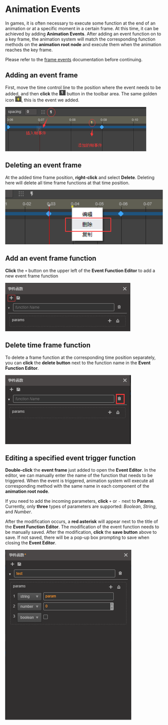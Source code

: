 # Animation Events

In games, it is often necessary to execute some function at the end of an animation or at a specific moment in a certain frame. At this time, it can be achieved by adding __Animation Events__. After adding an event function on to a key frame, the animation system will match the corresponding function methods on the __animation root node__ and execute them when the animation reaches the key frame. 

Please refer to the [frame events](./../../engine/animation/animation-component.md#frameevents) documentation before continuing.

## Adding an event frame

First, move the time control line to the position where the event needs to be added, and then __click__ the ![Add-event](animation-event/add-event-btn.png) button in the toolbar area. The same golden icon ![Event](animation-event/event.png), this is the event we added.

![add-event](animation-event/add-event.png)

## Deleting an event frame

At the added time frame position, __right-click__ and select __Delete__. Deleting here will delete all time frame functions at that time position.

![del-event](animation-event/del-event.png)

## Add an event frame function

__Click__ the `+` button on the upper left of the __Event Function Editor__ to add a new event frame function

![add-function](animation-event/add-function.png)

## Delete time frame function

To delete a frame function at the corresponding time position separately, you can __click__ the __delete button__ next to the function name in the __Event Function Editor__.

![del-func](animation-event/del-func.png)

## Editing a specified event trigger function

__Double-click__ the __event frame__ just added to open the __Event Editor__. In the editor, we can manually enter the name of the function that needs to be triggered. When the event is triggered, animation system will execute all corresponding method with the same name in each component of the __animation root node__.

If you need to add the incoming parameters, __click__ `+` or `-` next to __Params__. Currently, only __three__ types of parameters are supported: *Boolean*, *String*, and *Number*.

After the modification occurs, a __red asterisk__ will appear next to the title of the __Event Function Editor__. The modification of the event function needs to be manually saved. After the modification, __click__ the __save button__ above to save. If not saved, there will be a pop-up box prompting to save when closing the __Event Editor__.

![edit-event](animation-event/edit-event.png)